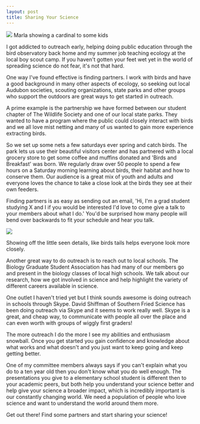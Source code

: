 ```yaml
---
layout: post
title: Sharing Your Science
---
```



![](http://imgur.com/PjIyG2x.jpg)
Marla showing a cardinal to some kids



I got addicted to outreach early, helping doing public education through the bird observatory back home and my summer job teaching ecology at the local boy scout camp. If you haven't gotten your feet wet yet in the world of spreading science do not fear, it's not that hard.

One way I've found effective is finding partners. I work with birds and have a good background in many other aspects of ecology, so seeking out local Audubon societies, scouting organizations, state parks and other groups who support the outdoors are great ways to get started in outreach.

A prime example is the partnership we have formed between our student chapter of The Wildlife Society and one of our local state parks. They wanted to have a program where the public could closely interact with birds and we all love mist netting and many of us wanted to gain more experience extracting birds.

So we set up some nets a few saturdays ever spring and catch birds. The park lets us use their beautiful visitors center and has partnered with a local grocery store to get some coffee and muffins donated and 'Birds and Breakfast' was born. We regularly draw over 50 people to spend a few hours on a Saturday morning learning about birds, their habitat and how to conserve them. Our audience is a great mix of youth and adults and everyone loves the chance to take a close look at the birds they see at their own feeders.

Finding partners is as easy as sending out an email, 'Hi, I'm a grad student studying X and I if you would be interested I'd love to come give a talk to your members about what I do.' You'd be surprised how many people will bend over backwards to fit your schedule and hear you talk.


![](http://imgur.com/9U5VNTf.jpg)

Showing off the little seen details, like birds tails
helps everyone look more closely. 

Another great way to do outreach is to reach out to local schools. The Biology Graduate Student Association has had many of our members go and present in the biology classes of local high schools. We talk about our research, how we got involved in science and help highlight the variety of different careers available in science.

One outlet I haven't tried yet but I think sounds awesome is doing outreach in schools through Skype. David Shiffman of Southern Fried Science has been doing outreach via Skype and it seems to work really well. Skype is a great, and cheap way, to communicate with people all over the place and can even worth with groups of wiggly first graders!

The more outreach I do the more I see my abilities and enthusiasm snowball. Once you get started you gain confidence and knowledge about what works and what doesn't and you just want to keep going and keep getting better.

One of my committee members always says if you can't explain what you do to a ten year old then you don't know what you do well enough. The presentations you give to a elementary school student is different then to your academic peers, but both help you understand your science better and help give your science a broader impact, which is incredibly important is our constantly changing world. We need a population of people who love science and want to understand the world around them more.

Get out there! Find some partners and start sharing your science!
